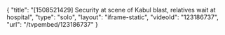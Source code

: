 {
    "title": "[1508521429] Security at scene of Kabul blast, relatives wait at hospital",
    "type": "solo",
    "layout": "iframe-static",
    "videoId": "123186737",
    "url": "\/tvpembed\/123186737"
}